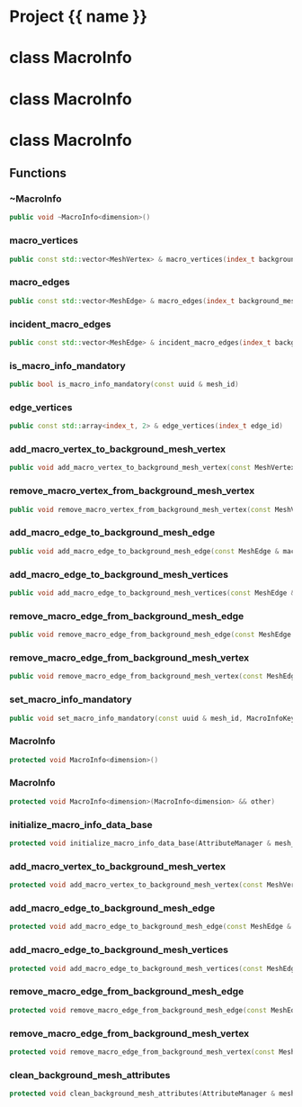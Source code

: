<script setup>
import {useRoute} from 'vitepress'
const {path} = useRoute()
const tokens = path.split('/')
const words = tokens[2].split('-');
for (let i = 0; i < words.length; i++) {
    words[i] = words[i].charAt(0).toUpperCase() + words[i].slice(1);
    words[i] = words[i].replace('geode', 'Geode')
}
const name = words.join('-');
</script>
# Project {{ name }}

# class MacroInfo


# class MacroInfo


# class MacroInfo


## Functions

### ~MacroInfo

```cpp
public void ~MacroInfo<dimension>()
```


### macro_vertices

```cpp
public const std::vector<MeshVertex> & macro_vertices(index_t background_mesh_vertex)
```


### macro_edges

```cpp
public const std::vector<MeshEdge> & macro_edges(index_t background_mesh_edge)
```


### incident_macro_edges

```cpp
public const std::vector<MeshEdge> & incident_macro_edges(index_t background_mesh_vertex)
```


### is_macro_info_mandatory

```cpp
public bool is_macro_info_mandatory(const uuid & mesh_id)
```


### edge_vertices

```cpp
public const std::array<index_t, 2> & edge_vertices(index_t edge_id)
```

### add_macro_vertex_to_background_mesh_vertex

```cpp
public void add_macro_vertex_to_background_mesh_vertex(const MeshVertex & macro_vertex, index_t background_mesh_vertex_id, MacroInfoKey )
```


### remove_macro_vertex_from_background_mesh_vertex

```cpp
public void remove_macro_vertex_from_background_mesh_vertex(const MeshVertex & macro_vertex, index_t background_mesh_vertex_id, MacroInfoKey )
```


### add_macro_edge_to_background_mesh_edge

```cpp
public void add_macro_edge_to_background_mesh_edge(const MeshEdge & macro_edge, index_t background_mesh_edge_id, MacroInfoKey )
```


### add_macro_edge_to_background_mesh_vertices

```cpp
public void add_macro_edge_to_background_mesh_vertices(const MeshEdge & macro_edge, Span background_mesh_vertex_ids, MacroInfoKey )
```


### remove_macro_edge_from_background_mesh_edge

```cpp
public void remove_macro_edge_from_background_mesh_edge(const MeshEdge & macro_edge, index_t background_mesh_edge_id, MacroInfoKey )
```


### remove_macro_edge_from_background_mesh_vertex

```cpp
public void remove_macro_edge_from_background_mesh_vertex(const MeshEdge & macro_edge, index_t background_mesh_vertex_id, MacroInfoKey )
```


### set_macro_info_mandatory

```cpp
public void set_macro_info_mandatory(const uuid & mesh_id, MacroInfoKey )
```


### MacroInfo

```cpp
protected void MacroInfo<dimension>()
```


### MacroInfo

```cpp
protected void MacroInfo<dimension>(MacroInfo<dimension> && other)
```


### initialize_macro_info_data_base

```cpp
protected void initialize_macro_info_data_base(AttributeManager & mesh_vertex_attribute_manager, AttributeManager & mesh_edge_attribute_manager)
```


### add_macro_vertex_to_background_mesh_vertex

```cpp
protected void add_macro_vertex_to_background_mesh_vertex(const MeshVertex & macro_vertex, index_t background_mesh_vertex_id)
```


### add_macro_edge_to_background_mesh_edge

```cpp
protected void add_macro_edge_to_background_mesh_edge(const MeshEdge & macro_edge, index_t background_mesh_edge_id)
```


### add_macro_edge_to_background_mesh_vertices

```cpp
protected void add_macro_edge_to_background_mesh_vertices(const MeshEdge & macro_edge, Span background_mesh_vertex_ids)
```


### remove_macro_edge_from_background_mesh_edge

```cpp
protected void remove_macro_edge_from_background_mesh_edge(const MeshEdge & macro_edge, index_t background_mesh_edge_id)
```


### remove_macro_edge_from_background_mesh_vertex

```cpp
protected void remove_macro_edge_from_background_mesh_vertex(const MeshEdge & macro_edge, index_t background_mesh_vertex_id)
```


### clean_background_mesh_attributes

```cpp
protected void clean_background_mesh_attributes(AttributeManager & mesh_vertex_attribute_manager, AttributeManager & mesh_edge_attribute_manager)
```




